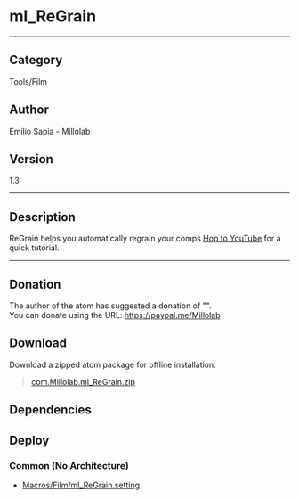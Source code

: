 # ml_ReGrain
___

## Category
Tools/Film

## Author
Emilio Sapia - Millolab

## Version
1.3

___

## Description
<p>ReGrain helps you automatically regrain your comps <a href="https://www.youtube.com/watch?v=V8WzFYE5dY8">Hop to YouTube</a> for a quick tutorial.</p>

___

## Donation
The author of the atom has suggested a donation of "".  
You can donate using the URL: <a href="https://paypal.me/Millolab">https://paypal.me/Millolab</a>
## Download

Download a zipped atom package for offline installation:
> [com.Millolab.ml_ReGrain.zip](https://gitlab.com/WeSuckLess/Reactor/-/archive/master/Reactor-master.zip?path=Atoms/com.Millolab.ml_ReGrain)  

## Dependencies

## Deploy

### Common (No Architecture)

<ul>
<li><a href="https://gitlab.com/WeSuckLess/Reactor/-/blob/master/Atoms/com.Millolab.ml_ReGrain/Macros/Film/ml_ReGrain.setting?ref_type=heads">Macros/Film/ml_ReGrain.setting</a></li>
</ul>
